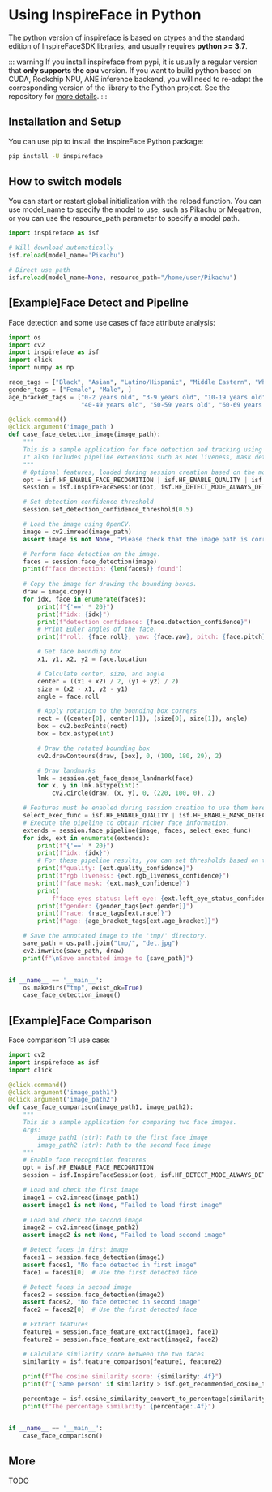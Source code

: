 # Using InspireFace in Python

The python version of inspireface is based on ctypes and the standard edition of InspireFaceSDK libraries, and usually requires **python >= 3.7**.

::: warning
If you install inspireface from pypi, it is usually a regular version that **only supports the cpu** version. If you want to build python based on CUDA, Rockchip NPU, ANE inference backend, you will need to re-adapt the corresponding version of the library to the Python project. See the repository for [more details](https://github.com/HyperInspire/InspireFace/tree/master/python).
:::

## Installation and Setup

You can use pip to install the InspireFace Python package:

```bash
pip install -U inspireface
```

## How to switch models

You can start or restart global initialization with the reload function. You can use model_name to specify the model to use, such as Pikachu or Megatron, or you can use the resource_path parameter to specify a model path.

```python
import inspireface as isf

# Will download automatically
isf.reload(model_name='Pikachu')

# Direct use path
isf.reload(model_name=None, resource_path="/home/user/Pikachu")
```

## [Example]Face Detect and Pipeline

Face detection and some use cases of face attribute analysis:

```python
import os
import cv2
import inspireface as isf
import click
import numpy as np

race_tags = ["Black", "Asian", "Latino/Hispanic", "Middle Eastern", "White"]
gender_tags = ["Female", "Male", ]
age_bracket_tags = ["0-2 years old", "3-9 years old", "10-19 years old", "20-29 years old", "30-39 years old",
                    "40-49 years old", "50-59 years old", "60-69 years old", "more than 70 years old"]

@click.command()
@click.argument('image_path')
def case_face_detection_image(image_path):
    """
    This is a sample application for face detection and tracking using an image.
    It also includes pipeline extensions such as RGB liveness, mask detection, and face quality evaluation.
    """
    # Optional features, loaded during session creation based on the modules specified.
    opt = isf.HF_ENABLE_FACE_RECOGNITION | isf.HF_ENABLE_QUALITY | isf.HF_ENABLE_MASK_DETECT | isf.HF_ENABLE_LIVENESS | isf.HF_ENABLE_INTERACTION | isf.HF_ENABLE_FACE_ATTRIBUTE
    session = isf.InspireFaceSession(opt, isf.HF_DETECT_MODE_ALWAYS_DETECT)

    # Set detection confidence threshold
    session.set_detection_confidence_threshold(0.5)

    # Load the image using OpenCV.
    image = cv2.imread(image_path)
    assert image is not None, "Please check that the image path is correct."

    # Perform face detection on the image.
    faces = session.face_detection(image)
    print(f"face detection: {len(faces)} found")
    
    # Copy the image for drawing the bounding boxes.
    draw = image.copy()
    for idx, face in enumerate(faces):
        print(f"{'==' * 20}")
        print(f"idx: {idx}")
        print(f"detection confidence: {face.detection_confidence}")
        # Print Euler angles of the face.
        print(f"roll: {face.roll}, yaw: {face.yaw}, pitch: {face.pitch}")

        # Get face bounding box
        x1, y1, x2, y2 = face.location

        # Calculate center, size, and angle
        center = ((x1 + x2) / 2, (y1 + y2) / 2)
        size = (x2 - x1, y2 - y1)
        angle = face.roll

        # Apply rotation to the bounding box corners
        rect = ((center[0], center[1]), (size[0], size[1]), angle)
        box = cv2.boxPoints(rect)
        box = box.astype(int)

        # Draw the rotated bounding box
        cv2.drawContours(draw, [box], 0, (100, 180, 29), 2)

        # Draw landmarks
        lmk = session.get_face_dense_landmark(face)
        for x, y in lmk.astype(int):
            cv2.circle(draw, (x, y), 0, (220, 100, 0), 2)

    # Features must be enabled during session creation to use them here.
    select_exec_func = isf.HF_ENABLE_QUALITY | isf.HF_ENABLE_MASK_DETECT | isf.HF_ENABLE_LIVENESS | isf.HF_ENABLE_INTERACTION | isf.HF_ENABLE_FACE_ATTRIBUTE
    # Execute the pipeline to obtain richer face information.
    extends = session.face_pipeline(image, faces, select_exec_func)
    for idx, ext in enumerate(extends):
        print(f"{'==' * 20}")
        print(f"idx: {idx}")
        # For these pipeline results, you can set thresholds based on the specific scenario to make judgments.
        print(f"quality: {ext.quality_confidence}")
        print(f"rgb liveness: {ext.rgb_liveness_confidence}")
        print(f"face mask: {ext.mask_confidence}")
        print(
            f"face eyes status: left eye: {ext.left_eye_status_confidence} right eye: {ext.right_eye_status_confidence}")
        print(f"gender: {gender_tags[ext.gender]}")
        print(f"race: {race_tags[ext.race]}")
        print(f"age: {age_bracket_tags[ext.age_bracket]}")

    # Save the annotated image to the 'tmp/' directory.
    save_path = os.path.join("tmp/", "det.jpg")
    cv2.imwrite(save_path, draw)
    print(f"\nSave annotated image to {save_path}")


if __name__ == '__main__':
    os.makedirs("tmp", exist_ok=True)
    case_face_detection_image()
```

## [Example]Face Comparison

Face comparison 1:1 use case: 

```python
import cv2
import inspireface as isf
import click

@click.command()
@click.argument('image_path1')
@click.argument('image_path2') 
def case_face_comparison(image_path1, image_path2):
    """
    This is a sample application for comparing two face images.
    Args:
        image_path1 (str): Path to the first face image
        image_path2 (str): Path to the second face image
    """
    # Enable face recognition features
    opt = isf.HF_ENABLE_FACE_RECOGNITION
    session = isf.InspireFaceSession(opt, isf.HF_DETECT_MODE_ALWAYS_DETECT)

    # Load and check the first image
    image1 = cv2.imread(image_path1)
    assert image1 is not None, "Failed to load first image"
    
    # Load and check the second image  
    image2 = cv2.imread(image_path2)
    assert image2 is not None, "Failed to load second image"

    # Detect faces in first image
    faces1 = session.face_detection(image1)
    assert faces1, "No face detected in first image"
    face1 = faces1[0]  # Use the first detected face

    # Detect faces in second image
    faces2 = session.face_detection(image2)
    assert faces2, "No face detected in second image"
    face2 = faces2[0]  # Use the first detected face

    # Extract features
    feature1 = session.face_feature_extract(image1, face1)
    feature2 = session.face_feature_extract(image2, face2)

    # Calculate similarity score between the two faces
    similarity = isf.feature_comparison(feature1, feature2)
    
    print(f"The cosine similarity score: {similarity:.4f}")
    print(f"{'Same person' if similarity > isf.get_recommended_cosine_threshold() else 'Different person'}")

    percentage = isf.cosine_similarity_convert_to_percentage(similarity)
    print(f"The percentage similarity: {percentage:.4f}")


if __name__ == '__main__':
    case_face_comparison()

```

## More

TODO